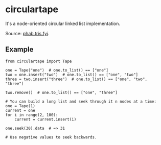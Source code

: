 # circulartape

It's a node-oriented circular linked list implementation.

Source: [phab.tris.fyi](https://phab.tris.fyi/source/circulartape/).

## Example

    from circulartape import Tape

    one = Tape("one")  # one.to_list() == ["one"]
    two = one.insert("two")  # one.to_list() == ["one", "two"]
    three = two.insert("three")  # one.to_list() == ["one", "two", "three"]

    two.remove()  # one.to_list() == ["one", "three"]

    # You can build a long list and seek through it n nodes at a time:
    one = Tape(1)
    current = one
    for i in range(2, 100):
        current = current.insert(i)

    one.seek(30).data  # => 31

    # Use negative values to seek backwards.
